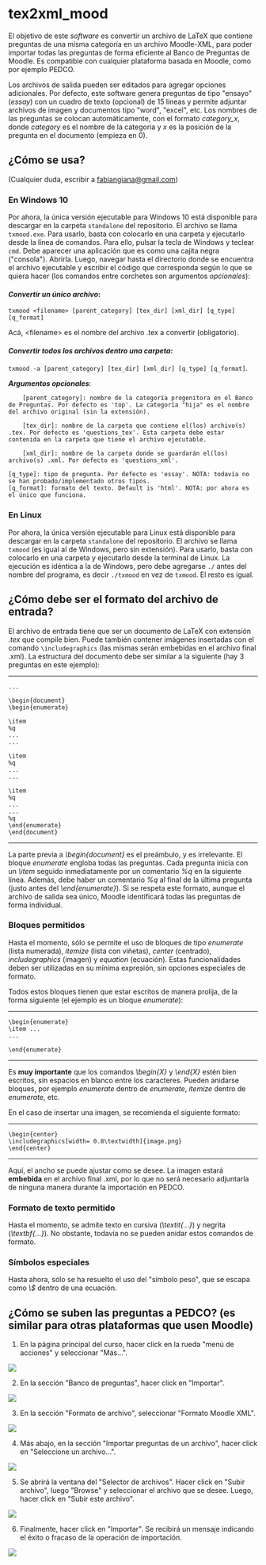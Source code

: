 # tex2xml_mood
El objetivo de este _software_ es convertir un archivo de LaTeX que contiene preguntas de una misma categoría en un archivo Moodle-XML, para poder importar todas las preguntas de forma eficiente al Banco de Preguntas de Moodle. Es compatible con cualquier plataforma basada en Moodle, como por ejemplo PEDCO.  

Los archivos de salida pueden ser editados para agregar opciones adicionales. Por defecto, este software genera preguntas de tipo "ensayo" (_essay_) con un cuadro de texto (opcional) de 15 líneas y permite adjuntar archivos de imagen y documentos tipo "word", "excel", etc. Los nombres de las preguntas se colocan automáticamente, con el formato *category_x*, donde _category_ es el nombre de la categoría y _x_ es la posición de la pregunta en el documento (empieza en 0).  

## ¿Cómo se usa?
(Cualquier duda, escribir a fabiangiana@gmail.com)

### En Windows 10
Por ahora, la única versión ejecutable para Windows 10 está disponible para descargar en la carpeta `standalone` del repositorio. El archivo se llama `txmood.exe`. Para usarlo, basta con colocarlo en una carpeta y ejecutarlo desde la línea de comandos. Para ello, pulsar la tecla de Windows y teclear `cmd`. Debe aparecer una aplicación que es como una cajita negra ("consola"). Abrirla. Luego, navegar hasta el directorio donde se encuentra el archivo ejecutable y escribir el código que corresponda según lo que se quiera hacer (los comandos entre corchetes son argumentos _opcionales_):

#### **_Convertir un único archivo_**: 

`txmood <filename> [parent_category] [tex_dir] [xml_dir] [q_type] [q_format]`

Acá, \<filename\> es el nombre del archivo .tex a convertir (obligatorio).
    
#### **_Convertir todos los archivos dentro una carpeta_**:

`txmood -a [parent_category] [tex_dir] [xml_dir] [q_type] [q_format]`.

**_Argumentos opcionales_**:  

        [parent_category]: nombre de la categoría progenitora en el Banco de Preguntas. Por defecto es 'top'. La categoría "hija" es el nombre del archivo original (sin la extensión).
        
        [tex_dir]: nombre de la carpeta que contiene el(los) archivo(s) .tex. Por defecto es 'questions_tex'. Esta carpeta debe estar contenida en la carpeta que tiene el archivo ejecutable.
        
        [xml_dir]: nombre de la carpeta donde se guardarán el(los) archivo(s) .xml. Por defecto es 'questions_xml'.

    [q_type]: tipo de pregunta. Por defecto es 'essay'. NOTA: todavía no se han probado/implementado otros tipos.
    [q_format]: formato del texto. Default is 'html'. NOTA: por ahora es el único que funciona.

### En Linux
Por ahora, la única versión ejecutable para Linux está disponible para descargar en la carpeta `standalone` del repositorio. El archivo se llama `txmood` (es igual al de Windows, pero sin extensión). Para usarlo, basta con colocarlo en una carpeta y ejecutarlo desde la terminal de Linux. La ejecución es idéntica a la de Windows, pero debe agregarse `./` antes del nombre del programa, es decir `./txmood` en vez de `txmood`. El resto es igual.

## ¿Cómo debe ser el formato del archivo de entrada?
El archivo de entrada tiene que ser un documento de LaTeX con extensión _.tex_ que compile bien. Puede también contener imágenes insertadas con el comando `\includegraphics` (las mismas serán embebidas en el archivo final .xml). La estructura del documento debe ser similar a la siguiente (hay 3 preguntas en este ejemplo):

---------------------------------------------
    ...

    \begin{document}  
    \begin{enumerate}

    \item
    %q
    ...
    ...

    \item
    %q
    ...
    ...

    \item
    %q
    ...
    ...
    %q
    \end{enumerate}  
    \end{document}

---------------------------------------------

La parte previa a _\begin{document}_ es el preámbulo, y es irrelevante.  El bloque _enumerate_ engloba todas las preguntas. Cada pregunta inicia con un _\item_ seguido inmediatamente por un comentario _%q_ en la siguiente línea. Además, debe haber un comentario _%q_ al final de la última pregunta (justo antes del _\end{enumerate}_). Si se respeta este formato, aunque el archivo de salida sea único, Moodle identificará todas las preguntas de forma individual.  

### Bloques permitidos

Hasta el momento, sólo se permite el uso de bloques de tipo _enumerate_ (lista numerada), _itemize_ (lista con viñetas), _center_ (centrado), _includegraphics_ (imagen) y _equation_ (ecuación). Estas funcionalidades deben ser utilizadas en su mínima expresión, sin opciones especiales de formato.  

Todos estos bloques tienen que estar escritos de manera prolija, de la forma siguiente (el ejemplo es un bloque _enumerate_):

-----------------------------------------------

    \begin{enumerate}
    \item ...
    ...
    
    \end{enumerate}
-----------------------------------------------

Es **muy importante** que los comandos _\begin\{X\}_ y _\end{X}_ estén bien escritos, sin espacios en blanco entre los caracteres. Pueden anidarse bloques, por ejemplo _enumerate_ dentro de _enumerate_, _itemize_ dentro de _enumerate_, etc.  

En el caso de insertar una imagen, se recomienda el siguiente formato:

-----------------------------------------------

    \begin{center} 
    \includegraphics[width= 0.8\textwidth]{image.png} 
    \end{center}
-----------------------------------------------

Aquí, el ancho se puede ajustar como se desee. La imagen estará **embebida** en el archivo final .xml, por lo que no será necesario adjuntarla de ninguna manera durante la importación en PEDCO.

### Formato de texto permitido

Hasta el momento, se admite texto en cursiva (_\textit{...}_) y negrita (_\textbf{...}_). No obstante, todavía no se pueden anidar estos comandos de formato.  

### Símbolos especiales

Hasta ahora, sólo se ha resuelto el uso del "símbolo peso", que se escapa como _\\$_ dentro de una ecuación.

## ¿Cómo se suben las preguntas a PEDCO? (es similar para otras plataformas que usen Moodle)

1. En la página principal del curso, hacer click en la rueda "menú de acciones" y seleccionar "Más...".

![](docs/images/step_1.png)

2. En la sección "Banco de preguntas", hacer click en "Importar".

![](docs/images/step_2.png)

3. En la sección "Formato de archivo", seleccionar "Formato Moodle XML".

![](docs/images/step_3.png)

4. Más abajo, en la sección "Importar preguntas de un archivo", hacer click en "Seleccione un archivo...".

![](docs/images/step_4.png)

5. Se abrirá la ventana del "Selector de archivos". Hacer click en "Subir archivo", luego "Browse" y seleccionar el archivo que se desee. Luego, hacer click en "Subir este archivo".

![](docs/images/step_5.png)

6. Finalmente, hacer click en "Importar". Se recibirá un mensaje indicando el éxito o fracaso de la operación de importación.

![](docs/images/step_6.png)
